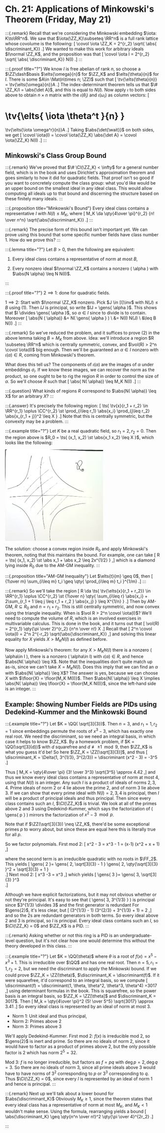 # Ch. 21: Applications of Minkowski's Theorem (Friday, May 21)

:::{.remark}
Recall that we're considering the Minkowski embedding $\iota: K\to\RR^n$.
We saw that $\iota(\ZZ_K)\subseteq \RR^n$ is a full rank lattice whose covolume is the following:
\[
\covol \iota \ZZ_K = 2^{r_2} \sqrt{ \abs{ \discriminant_K}}
.\]
We wanted to make this work for arbitrary ideals $I\normal \ZZ_K$, and the proposition was that
\[
\covol \iota I = 2^{r_2} \sqrt{ \abs{ \discriminant_K}} N(I)
.\]
:::

:::{.proof title="?"}
We know $I$ is free abelian of rank $n$, so choose a $\ZZ\dash$basis $\elts{\omega}{n}$ for $\ZZ_K$ and $\elts{\theta}{n}$ for $I$.
There is some $A\in \Mat(n\times n; \ZZ)$ such that
\[
\tv{\elts{\theta}{n}} = \tv{\elts{\omega}{n}}A
.\]
The index-determinant theorem tells us that $\# \ZZ_K/I = \abs{\det A}$, and this is equal to $N(I)$.
Now apply $\iota$ to both sides above to obtain $n\times n$ matrix with the $\iota(\theta_i)$ and $\iota(\omega_i)$ as column vectors:
\[

\tv{\elts{ \iota \theta^t }{n} } 
= 
\tv{\elts{\iota \omega^r}{n}}A
.\]
Taking $\abs{\det{\wait}}$ on both sides, we get
\[
\covol \iota(I) 
= \covol \iota(\ZZ_K) \abs{\det A} 
= \covol \iota(\ZZ_K) N(I)
.\]
:::

## Minkowski's Class Group Bound

:::{.remark}
We've proved that $\# \Cl(\ZZ_K) < \infty$ for a general number field, which is in the book and uses Dirichlet's approximation theorem and goes similarly to how it did for quadratic fields.
That proof isn't so good if you want to concretely compute the class group: what you'd like would be an upper bound on the smallest ideal in any ideal class.
This would allow computing all ideals up to that bound and discerning the structure based on these finitely many ideals.
:::

:::{.proposition title="Minkowski's Bound"}
Every ideal class contains a representative $I$ with $N(I) \leq M_K$, where 
\[
M_K \da \qty{4\over \pi}^{r_2} {n! \over n^n} \sqrt{\abs{\discriminant_K}}
.\]
:::

:::{.remark}
The precise form of this bound isn't important yet.
We can prove using this bound that some specific number fields have class number 1.
How do we prove this?
:::

:::{.lemma title="?"}
Let $B>0$, then the following are equivalent: 

1. Every ideal class contains a representative of norm at most $B$,

2. Every nonzero ideal $I\normal \ZZ_K$ contains a nonzero \( \alpha \) with $\abs{N \alpha} \leq N N(I)$.

:::

:::{.proof title="?"}
$2\implies 1$: 
done for quadratic fields.

$1\implies 2$:
Start with $I\normal \ZZ_K$ nonzero.
Pick $J \in [I]\inv$ with $N(J) \leq B$ using (1).
Then $IJ$ is principal, so write $IJ = \gens{ \alpha }$. 
This shows that $I \divides \gens{ \alpha }$, so $\alpha\in I$ since to divide is to contain. 
Moreover
\[
\abs{N ( \alpha)} 
&= N( \gens{ \alpha } ) \\
&= N(I) N(J) \\
&\leq B N(I)
.\]
:::

:::{.remark}
So we've reduced the problem, and it suffices to prove (2) in the above lemma taking $B = M_K$ from above.
Idea: we'll introduce a region $R \subseteq \RR^n$ which is centrally symmetric, convex, and $\vol(R) > 2^n \covol \iota(I)$ big enough.
Then we'll be guaranteed an $\alpha \in I$ nonzero with $\iota( \alpha)\in R$, coming from Minkowski's theorem.

What does this tell us?
The components of $\iota( \alpha)$ are the images of $\alpha$ under embeddings $\sigma_i$.
If we know these images, we can recover the norm as the product, so one ought to be to rig the region $R$ in order to control the size of $\alpha$.
So we'll choose $R$ such that 
\[
\abs{ N( \alpha)} \leq M_K N(I)
.\]
:::

:::{.question}
What kinds of regions $R$ correspond to $\abs{N( \alpha)} \leq X$ for an arbitrary $X$?
:::

:::{.answer}
It's precisely the following region:
\[
\ts{ \tv{x}{r_1 + r_2} \in \RR^{r_1} \oplus \CC^{r_2} \st \prod_{i\leq r_1} \abs{x_i} \prod_{j\leq r_2} \abs{x_{r_1 + j}}^2 \leq X \} 
.\]
Note that this is centrally symmetric, but the convexity may be a problem.
:::

:::{.example title="?"}
Let $K$ be a real quadratic field, so $r_1 = 2, r_2 = 0$.
Then the region above is $R_0 = \ts{ (x_1, x_2) \st \abs{x_1 x_2} \leq X }$, which looks like the following:

![image_2021-05-22-17-53-50](figures/image_2021-05-22-17-53-50.png)

The solution: choose a convex region inside $R_0$ and apply Minkowski's theorem, noting that this maintains the bound.
For example, one can take
\[
R = \ts{ (x_1, x_2) \st \abs x_1 + \abs x_2 \leq 2x^{1/2} } 
,\]
which is a diamond lying inside $R_0$ due to the AM-GM inequality.
:::

:::{.proposition title="AM-GM Inequality"}
Let $\elts{t}{m} \geq 0$, then 
\[
{1\over m} \sum_{i\leq m} t_i \geq \qty{ \prod_{i\leq m} t_i }^{1/m}
.\]
:::

:::{.remark}
So we'll take the region
\[
R \da \ts{ \tv{\elts{x}{r_1 + r_2}} \in \RR^{r_1} \oplus \CC^{r_2} \st 
{1\over n} \qty{ \sum_{i\leq r} \abs{x_i} + 2\sum_{r_1 + 1 \leq j \leq r_1 + r_2 } \abs{x_j} } \leq X^{1/n}
} 
.\]
Then by AM-GM, $R \subseteq R_0$ and $n= r_1 + r_2$.
This is still centrally symmetric, and now convex using the triangle inequality.
When is $\vol R > 2^n \covol \iota(I)$?
We'll need to compute the volume of $R$, which is an involved exercises in multivariable calculus.
This is done in the book, and it turns out that
\[
\vol(R) = 2^{r_1} \qty{\pi \over 2}^{r_2} {n^n \over n!} X
.\]
Recall that
\[
2^n \covol \iota(I) = 2^n 2^{-r_2} \sqrt{\abs{\discriminant_K}}
,\]
and solving this linear equality for $X$ yields $X > M_K N(I)$ as defined before.

Now apply Minkowski's theorem: for any $X > M_K N(I)$ there is a nonzero \( \alpha\in I \), there is a nonzero \( \alpha\in I\) with $\iota( \alpha)\in R$, and hence $\abs{N( \alpha)} \leq X$.
Note that the inequalities don't quite match up as-is, since we can't take $X = M_K N(I)$.
Does this imply that we can find an $\alpha$ with $\abs{N( \alpha)} \leq X$?
The answer is yes, because we can choose $X$ with $\floor{X} = \floor{M_K M(I)}$.
Then $\abs{N( \alpha)} \leq X \implies \abs{N( \alpha)} \leq \floor{X} = \floor{M_K N(I)}$, since the left-hand side is an integer.
:::

## Example: Showing Number Fields are PIDs using Dedekind-Kummer and the Minkowski Bound

:::{.example title="?"}
Let $K = \QQ( \sqrt[3]{3})$.
Then $n=3$, and $r_1 = 1, r_2 = 1$ since embeddings permute the roots of $x^3-3$, which has exactly one real root.
We need the discriminant, so we need an integral basis, in which case it helps to know $\ZZ_K$.
By a homework problem, if $K = \QQ(\sqrt[3]{d})$ with $d$ squarefree and $d\not\equiv \pm 1\mod 9$, then $\ZZ_K$ is what you guess it'd be!
So here $\ZZ_K = \ZZ[\sqrt[3]{3}]$, and thus
\[
\discriminant_K = \Delta(1, 3^{1/3}, 3^{2/3})
= \discriminant (x^2 - 3) = -3^5
.\]

Thus
\[
M_K = \qty{4\over \pi} {3! \over 3^3} \sqrt{3^5} \approx 4.42
,\]
and thus we know every ideal class contains a representative of norm at most 4, using that $N(I)$ is an integer.
Any such $I$ is a product of ideals of norms $2,3,4$.
Prime ideals of norm 2 or 4 lie above the prime 2, and of norm 3 lie above 3.
If we can show that every prime ideal with $N(I) = 2,3,4$ is principal, then $I$ will be a product of principal ideals and thus principal.
Then since every class contains such an $I$, $\Cl(\ZZ_K)$ is trivial.
We look at all of the primes above 2 and 3 using Dedekind-Kummer, which says the factorization of \( \gens{ p }  \) mirrors the factorization of $x^2 - 3 \mod p$.

Note that if $\ZZ(\sqrt[3]{3}) \neq \ZZ_K$, there'd be some exceptional primes $p$ to worry about, but since these are equal here this is literally true for all $p$.

So we factor polynomials.
First mod 2:
\[
x^2 - 3 = x^3 - 1 = (x-1) (x^2 + x + 1)
,\]

where the second term is an irreducible quadratic with no roots in $\FF_2$.
This yields
\[
\gens{ 2 }= \gens{ 2, \sqrt[3]{3} - 1 } \gens{ 2, \qty{\sqrt[3]{3} }^2 + \sqrt[3]{3} + 1 }   
.\]
Next mod 2:
\[
x^3 -3 = x^3
,\]
which yields
\[
\gens{ 3 }= \gens{ 3, \sqrt[3]{3} }^3  
.\]

Although we have explicit factorizations, but it may not obvious whether or not they're principal.
It's easy to see that \( \gens{ 3, 3^{1/3} }  \) is principal since $3^{1/3} \divides 3$ and the first generator is redundant
For $\gens{2}$, it's less clear, but
\[
(3^{1/3} - 1) (3^{2/3} + 3^{1/3} + 1) = 2
,\]
and so the 2s are redundant generators in both terms. 
So every ideal above 2 and 3 is principal, so $I$ is principal.
Every ideal class contains such an $I$, so $\Cl(\ZZ_K) = 0$ and $\ZZ_K$ is a PID.
:::

:::{.remark}
Asking whether or not this ring is a PID is an undergraduate-level question, but it's not clear how one would determine this without the theory developed in this class.
:::

:::{.example title="?"}
Let $K = \QQ(\theta)$ where $\theta$ is a root of $f(x) = x^5-x^3 + 1$.
This is irreducible over $\QQ$ and has one real root.
Then $n=5, r_1 = 1, r_2 = 2$, but we need the discriminant to apply the Minkowski bound.
If we could prove $\ZZ_K = \ZZ(\theta)$, $\discriminant_K = \discriminant(f)$.
If it were squarefree, it'd correspond to an integral basis, so we compute
\[
\discriminant(f) = \discriminant(1, \theta, \theta^2, \theta^3, \theta^4) =3017
,\]
using determinant formulas in the book.
This is squarefree, so the power basis is an integral basis, so $\ZZ_K = \ZZ[\theta]$ and $\discriminant_K = 3017$.
Then
\[
M_k = \qty{4\over \pi}^2 {5! \over 5^5} \sqrt{3017} \approx 3.41
.\]
So every ideal class is represented by an ideal of norm at most $3$.

- Norm 1: Unit ideal and thus principal,
- Norm 2: Primes above 2
- Norm 3: Primes above 3

We'll apply Dedekind-Kummer.
First mod 2: $f(x)$ is irreducible mod 2, so $\gens{2}$ is inert and prime.
So there are no ideals of norm 2, since it would have to factor as a product of primes above 2, but the only possible factor is 2 which has norm $2^5 =32$.

Mod 3:
$f$ is no longer irreducible, but factors as $f=pq$ with $\deg p = 2,\deg q = 3$.
So there are no ideals of norm 3, since all prime ideals above 3 would have to have norms of $3^2$ corresponding to $p$ or $3^3$ corresponding to $q$.
Thus $\Cl(\ZZ_K) = 0$, since every $I$ is represented by an ideal of norm 1 and hence is principal.
:::

:::{.remark}
Next up we'll talk about a lower bound for $\abs{\discriminant_K}$
Obviously $M_K \geq 1$, since the theorem states that every ideal class has a representative of norm at most $M_K$, and $M_K< 1$ wouldn't make sense.
Using the formula, rearranging yields a bound
\[
\abs{\discriminant_K} \geq \qty{n^n \over n!}^2 \qty{\pi \over 4}^{2r_2}
.\]

:::

